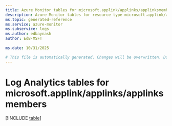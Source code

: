 ```yaml
---
title: Azure Monitor tables for microsoft.applink/applinks/applinksmembers
description: Azure Monitor tables for resource type microsoft.applink/applinks/applinksmembers
ms.topic: generated-reference
ms.service: azure-monitor
ms.subservice: logs
ms.author: edbaynash
author: EdB-MSFT
   
ms.date: 10/31/2025

# This file is automatically generated. Changes will be overwritten. Do not change this file directly.
---
```


# Log Analytics tables for microsoft.applink/applinks/applinksmembers  

[!INCLUDE [table](~/reusable-content/ce-skilling/azure/includes/azure-monitor/reference/tables/microsoft-applink_applinks_applinksmembers-include.md)]

